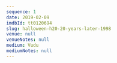 ```yaml
---
sequence: 1
date: 2019-02-09
imdbId: tt0120694
slug: halloween-h20-20-years-later-1998
venue: null
venueNotes: null
medium: Vudu
mediumNotes: null
---
```


